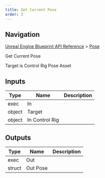 ```yaml
---
title: Get Current Pose
order: 3
---
```

## Navigation

[Unreal Engine Blueprint API Reference](https://dev.epicgames.com/documentation/en-us/unreal-engine/BlueprintAPI) > [Pose](https://dev.epicgames.com/documentation/en-us/unreal-engine/BlueprintAPI/Pose)

Get Current Pose

Target is Control Rig Pose Asset

## Inputs

| Type | Name | Description |
| --- | --- | --- |
| exec | In |  |
| object | Target |  |
| object | In Control Rig |  |

## Outputs

| Type | Name | Description |
| --- | --- | --- |
| exec | Out |  |
| struct | Out Pose |  |
